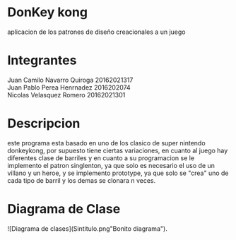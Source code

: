 # DonKey kong
aplicacion de los patrones de diseño creacionales a un juego

# Integrantes
Juan Camilo Navarro Quiroga 20162021317 <br />
Juan Pablo Perea Henrnadez 2016202074 <br />
Nicolas Velasquez Romero 20162021301 <br />

# Descripcion
este programa esta basado en uno de los clasico de super nintendo donkeykong, por supuesto tiene ciertas variaciones, en cuanto al juego hay diferentes clase de barriles y en cuanto a su programacion se le implemento el patron singlenton, ya que solo es necesario el uso de un villano y un heroe, y se implemento prototype, ya que solo se "crea" uno de cada tipo de barril y los demas se clonara n veces.

# Diagrama de Clase 
![Diagrama de clases](Sintitulo.png"Bonito diagrama").




